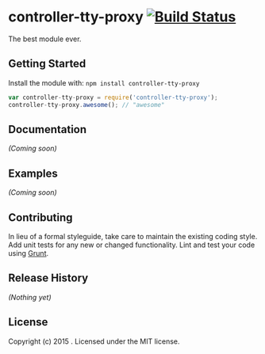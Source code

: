# controller-tty-proxy [![Build Status](https://secure.travis-ci.org//controller-tty-proxy.png?branch=master)](http://travis-ci.org//controller-tty-proxy)

The best module ever.

## Getting Started
Install the module with: `npm install controller-tty-proxy`

```javascript
var controller-tty-proxy = require('controller-tty-proxy');
controller-tty-proxy.awesome(); // "awesome"
```

## Documentation
_(Coming soon)_

## Examples
_(Coming soon)_

## Contributing
In lieu of a formal styleguide, take care to maintain the existing coding style. Add unit tests for any new or changed functionality. Lint and test your code using [Grunt](http://gruntjs.com/).

## Release History
_(Nothing yet)_

## License
Copyright (c) 2015 . Licensed under the MIT license.

